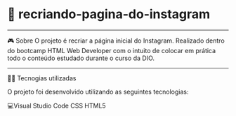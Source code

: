 # 👀 recriando-pagina-do-instagram
___________________________________________________________________________________________________________
🎮️ Sobre
O projeto é recriar a página inicial do Instagram. Realizado dentro do bootcamp HTML Web Developer com o intuito de colocar em prática todo o conteúdo estudado durante o curso da DIO.
___________________________________________________________________________________________________________
👨‍💻️ Tecnogias utilizadas

O projeto foi desenvolvido utilizando as seguintes tecnologias:

💻️Visual Studio Code
CSS
HTML5
